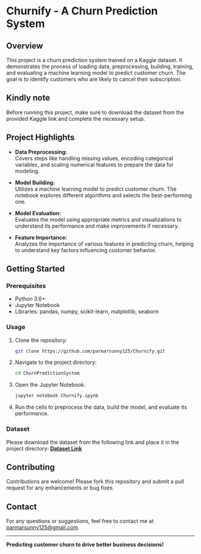 # **Churnify - A Churn Prediction System**

## **Overview**
This project is a churn prediction system trained on a Kaggle dataset. It demonstrates the process of loading data, preprocessing, building, training, and evaluating a machine learning model to predict customer churn. The goal is to identify customers who are likely to cancel their subscription.

## **Kindly note**
Before running this project, make sure to download the dataset from the provided Kaggle link and complete the necessary setup.

## **Project Highlights**

- **Data Preprocessing:**  
  Covers steps like handling missing values, encoding categorical variables, and scaling numerical features to prepare the data for modeling.

- **Model Building:**  
  Utilizes a machine learning model to predict customer churn. The notebook explores different algorithms and selects the best-performing one.

- **Model Evaluation:**  
  Evaluates the model using appropriate metrics and visualizations to understand its performance and make improvements if necessary.

- **Feature Importance:**  
  Analyzes the importance of various features in predicting churn, helping to understand key factors influencing customer behavior.

## **Getting Started**

### **Prerequisites**

- Python 3.6+
- Jupyter Notebook
- Libraries: pandas, numpy, scikit-learn, matplotlib, seaborn

### **Usage**

1. Clone the repository:
    ```bash
    git clone https://github.com/parmarsunny125/Churnify.git
    ```

2. Navigate to the project directory:
    ```bash
    cd ChurnPredictionSystem
    ```

3. Open the Jupyter Notebook:
    ```bash
    jupyter notebook Churnify.ipynb
    ```

4. Run the cells to preprocess the data, build the model, and evaluate its performance.

### **Dataset**

Please download the dataset from the following link and place it in the project directory:
**[Dataset Link](https://www.kaggle.com/datasets/blastchar/telco-customer-churn)**

## **Contributing**

Contributions are welcome! Please fork this repository and submit a pull request for any enhancements or bug fixes.


## **Contact**

For any questions or suggestions, feel free to contact me at parmarsunny125@gmail.com.

---

**Predicting customer churn to drive better business decisions!**
